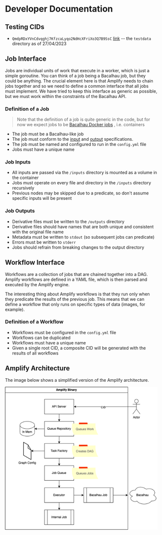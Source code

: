 # Developer Documentation

## Testing CIDs

* `QmdpRDxYVnCdvqghj7KfzcaLyqo2NdHcXFriXo3Q7B9SsC` [link](https://gateway.pinata.cloud/ipfs/QmdpRDxYVnCdvqghj7KfzcaLyqo2NdHcXFriXo3Q7B9SsC/) -- the `testdata` directory as of 27/04/2023

## Job Interface

Jobs are individual units of work that execute in a worker, which is just a 
simple goroutine. You can think of a job being a Bacalhau job, but they could be
anything. The crucial element here is that Amplify needs to chain jobs together
and so we need to define a common interface that all jobs must implement. We
have tried to keep this interface as generic as possible, but we must work
within the constraints of the Bacalhau API.

### Definition of a Job

> Note that the definition of a job is quite generic in the code, but for now
> we expect jobs to be 
> [Bacalhau Docker jobs](https://docs.bacalhau.org/getting-started/docker-workload-onboarding)
> , i.e. containers

* The job must be a Bacalhau-like job
* The job must conform to the [input](#job-inputs) and [output](#job-outputs)
  specifications.
* The job must be named and configured to run in the `config.yml` file
* Jobs must have a unique name

### Job Inputs

* All inputs are passed via the `/inputs` directory is mounted as a volume in
  the container
* Jobs must operate on every file and directory in the `/inputs` directory
  recursively
* Previous nodes may be skipped due to a predicate, so don't assume specific inputs will be present

### Job Outputs

* Derivative files must be written to the `/outputs` directory
* Derivative files should have names that are both unique and consistent with 
  the original file name
* Metadata must be written to `stdout` (so subsequent jobs can predicate)
* Errors must be written to `stderr`
* Jobs should refrain from breaking changes to the output directory

## Workflow Interface

Workflows are a collection of jobs that are chained together into a DAG. Amplify
workflows are defined in a YAML file, which is then parsed and executed by the
Amplify engine.

The interesting thing about Amplify workflows is that they run only when they
predicate the results of the previous job. This means that we can define a
workflow that only runs on specific types of data (images, for example).

### Definition of a Workflow

* Workflows must be configured in the `config.yml` file
* Workflows can be duplicated
* Workflows must have a unique name
* Given a single root CID, a composite CID will be generated with the results of
  all workflows

## Amplify Architecture

The image below shows a simplified version of the Amplify architecture.

![Amplify Architecture](./images/amplify_architecture.png)
